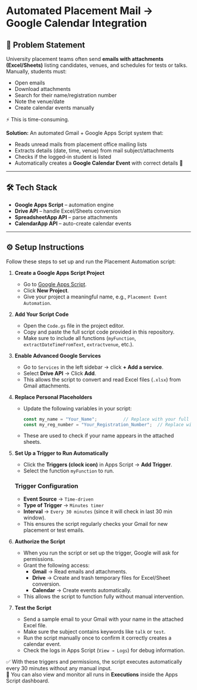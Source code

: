 #  Automated Placement Mail → Google Calendar Integration

## 📌 Problem Statement
University placement teams often send **emails with attachments (Excel/Sheets)** listing candidates, venues, and schedules for tests or talks.  
Manually, students must:  
- Open emails  
- Download attachments  
- Search for their name/registration number  
- Note the venue/date  
- Create calendar events manually  

⚡ This is time-consuming.

**Solution:** An automated Gmail + Google Apps Script system that:  
- Reads unread mails from placement office mailing lists  
- Extracts details (date, time, venue) from mail subject/attachments  
- Checks if the logged-in student is listed  
- Automatically creates a **Google Calendar Event** with correct details 🎯

---

## 🛠️ Tech Stack
- **Google Apps Script** – automation engine   
- **Drive API** – handle Excel/Sheets conversion  
- **SpreadsheetApp API** – parse attachments  
- **CalendarApp API** – auto-create calendar events  

---


## ⚙️ Setup Instructions

Follow these steps to set up and run the Placement Automation script:

1. **Create a Google Apps Script Project**  
   - Go to [Google Apps Script](https://script.google.com/).  
   - Click **New Project**.  
   - Give your project a meaningful name, e.g., `Placement Event Automation`.

2. **Add Your Script Code**  
   - Open the `Code.gs` file in the project editor.  
   - Copy and paste the full script code provided in this repository.  
   - Make sure to include all functions (`myFunction`, `extractDateTimeFromText`, `extractvenue`, etc.).

3. **Enable Advanced Google Services**  
   - Go to `Services` in the left sidebar → click **+ Add a service**.  
   - Select **Drive API** → Click **Add**.  
   - This allows the script to convert and read Excel files (`.xlsx`) from Gmail attachments.

4. **Replace Personal Placeholders**  
   - Update the following variables in your script:  
     ```javascript
     const my_name = "Your_Name";          // Replace with your full name
     const my_reg_number = "Your_Registration_Number";  // Replace with your registration number
     ```
   - These are used to check if your name appears in the attached sheets.

5. **Set Up a Trigger to Run Automatically**  
   - Click the **Triggers (clock icon)** in Apps Script → **Add Trigger**.  
   - Select the function `myFunction` to run.  
    ### Trigger Configuration
   - **Event Source** → `Time-driven`  
   - **Type of Trigger** → `Minutes timer`  
    - **Interval** → `Every 30 minutes` (since it will check in last 30 min window).
   - This ensures the script regularly checks your Gmail for new placement or test emails.  

6. **Authorize the Script**  
   - When you run the script or set up the trigger, Google will ask for permissions.  
   - Grant the following access:  
     - **Gmail** → Read emails and attachments.  
     - **Drive** → Create and trash temporary files for Excel/Sheet conversion.  
     - **Calendar** → Create events automatically.  
   - This allows the script to function fully without manual intervention.  

7. **Test the Script**  
   - Send a sample email to your Gmail with your name in the attached Excel file.  
   - Make sure the subject contains keywords like `talk` or `test`.  
   - Run the script manually once to confirm it correctly creates a calendar event.  
   - Check the logs in Apps Script (`View → Logs`) for debug information.
  
✅ With these triggers and permissions, the script executes automatically every 30 minutes without any manual input.  
🔎 You can also view and monitor all runs in **Executions** inside the Apps Script dashboard.

